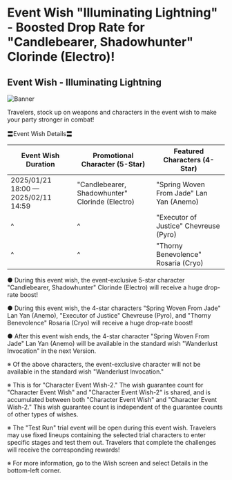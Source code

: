 # Event Wish "Illuminating Lightning" - Boosted Drop Rate for "Candlebearer, Shadowhunter" Clorinde (Electro)!
## Event Wish - Illuminating Lightning
![Banner](https://sdk.hoyoverse.com/upload/ann/2024/12/26/ecc18f4d2c61a91731d675877816d0a1_7275377837234825357.png)

Travelers, stock up on weapons and characters in the event wish to make your party stronger in combat!

〓Event Wish Details〓

Event Wish Duration | Promotional Character (5-Star) | Featured Characters (4-Star)
--- | --- | ---
<t class="t_lc" contenteditable="false">2025/01/21 18:00</t> —  <t class="t_lc" contenteditable="false">2025/02/11 14:59</t> | "Candlebearer, Shadowhunter" Clorinde (Electro) | "Spring Woven From Jade" Lan Yan (Anemo)
^ | ^ | "Executor of Justice" Chevreuse (Pyro)
^ | ^ | "Thorny Benevolence" Rosaria (Cryo)

● During this event wish, the event-exclusive 5-star character "Candlebearer, Shadowhunter" Clorinde (Electro) will receive a huge drop-rate boost!

● During this event wish, the 4-star characters "Spring Woven From Jade" Lan Yan (Anemo), "Executor of Justice" Chevreuse (Pyro), and "Thorny Benevolence" Rosaria (Cryo) will receive a huge drop-rate boost!

● After this event wish ends, the 4-star character "Spring Woven From Jade" Lan Yan (Anemo) will be available in the standard wish "Wanderlust Invocation" in the next Version.

※ Of the above characters, the event-exclusive character will not be available in the standard wish "Wanderlust Invocation."

※ This is for "Character Event Wish-2." The wish guarantee count for "Character Event Wish" and "Character Event Wish-2" is shared, and is accumulated between both "Character Event Wish" and "Character Event Wish-2." This wish guarantee count is independent of the guarantee counts of other types of wishes.

※ The "Test Run" trial event will be open during this event wish. Travelers may use fixed lineups containing the selected trial characters to enter specific stages and test them out. Travelers that complete the challenges will receive the corresponding rewards!

※ For more information, go to the Wish screen and select Details in the bottom-left corner.
